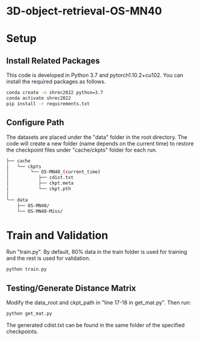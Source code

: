 # 3D-object-retrieval-OS-MN40

# Setup
## Install Related Packages
This code is developed in Python 3.7 and pytorch1.10.2+cu102. You can install the required packages as follows.
``` bash 
conda create -n shrec2022 python=3.7
conda activate shrec2022
pip install -r requirements.txt
```

## Configure Path
The datasets are placed under the "data" folder in the root directory. The code will create a new folder (name depends on the current time) to restore the checkpoint files under "cache/ckpts" folder for each run.
``` bash
├── cache
│   └── ckpts
│        └── OS-MN40_(current_time)
│           ├── cdist.txt
│           ├── ckpt.meta
│           └── ckpt.pth                   
│           
└── data
    ├── OS-MN40/
    └── OS-MN40-Miss/
```

# Train and Validation
Run "train.py". By default, 80% data in the train folder is used for training and the rest is used for validation.
``` bash
python train.py
```

## Testing/Generate Distance Matrix
Modify the data_root and ckpt_path in "line 17-18 in get_mat.py". Then run:
``` bash
python get_mat.py
```
The generated cdist.txt can be found in the same folder of the specified checkpoints. 

